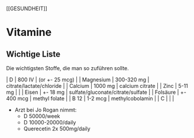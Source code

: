 [[GESUNDHEIT]]
# Vitamine

## Wichtige Liste
Die wichtigsten Stoffe, die man so zuführen sollte.

| D         | 800 IV     | (or +- 25 mcg)                    |
| Magnesium | 300-320 mg | citrate/lactate/chloride          |
| Calcium   | 1000 mg    | calcium citrate                   |
| Zinc      | 5-11 mg    |                                   |
| Eisen     | +- 18 mg   | sulfate/gluconate/citrate/sulfate |
| Folsäure  | +- 400 mcg | methyl folate                     |
| B 12      | 1-2 mcg    | methylcobolamin                   |
| C         |            |                                   |

- Arzt bei Jo Rogan nimmt:  
    - D 50000/week
    - D 10000-20000/daily
    - Querecetin 2x 500mg/daily


